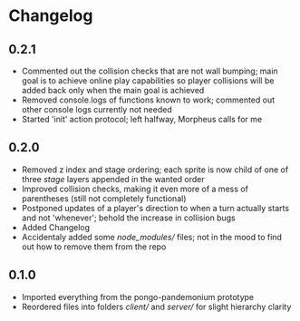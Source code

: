 # Changelog

## 0.2.1

- Commented out the collision checks that are not wall bumping; main goal is to achieve online play capabilities so player collisions will be added back only when the main goal is achieved
- Removed console.logs of functions known to work; commented out other console logs currently not needed
- Started 'init' action protocol; left halfway, Morpheus calls for me

## 0.2.0

- Removed z index and stage ordering; each sprite is now child of one of three *stage* layers appended in the wanted order
- Improved collision checks, making it even more of a mess of parentheses (still not completely functional)
- Postponed updates of a player's direction to when a turn actually starts and not 'whenever'; behold the increase in collision bugs
- Added Changelog
- Accidentaly added some *node_modules/* files; not in the mood to find out how to remove them from the repo

## 0.1.0

- Imported everything from the pongo-pandemonium prototype
- Reordered files into folders *client/* and *server/* for slight hierarchy clarity